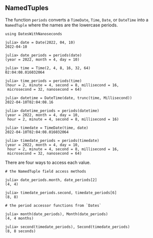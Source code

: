 ## NamedTuples

The function `periods` converts a `TimeDate`, `Time`, `Date`, or `DateTime`
into a `NamedTuple` where the names are the lowercase periods.

```
using DatesWithNanoseconds

julia> date = Date(2022, 04, 10)
2022-04-10

julia> date_periods = periods(date)
(year = 2022, month = 4, day = 10)

julia> time = Time(2, 4, 8, 16, 32, 64)
02:04:08.016032064

julia> time_periods = periods(time)
(hour = 2, minute = 4, second = 8, millisecond = 16,
 microsecond = 32, nanosecond = 64)

julia> datetime = DateTime(date, trunc(time, Millisecond))
2022-04-10T02:04:08.16

julia> datetime_periods = periods(datetime)
(year = 2022, month = 4, day = 10,
 hour = 2, minute = 4, second = 8, millisecond = 16)

julia> timedate = TimeDate(time, date)
2022-04-10T02:04:08.016032064

julia> timedate_periods = periods(timedate)
(year = 2022, month = 4, day = 10,
 hour = 2, minute = 4, second = 8, millisecond = 16,
 microsecond = 32, nanosecond = 64)
```

There are four ways to access each value.

```
# the NamedTuple field access methods

julia> date_periods.month, date_periods[2]
(4, 4)

julia> timedate_periods.second, timedate_periods[6]
(8, 8)

# the period accessor functions from `Dates`

julia> month(date_periods), Month(date_periods)
(4, 4 months)

julia> second(timedate_periods), Second(timedate_periods)
(8, 8 seconds)
```
